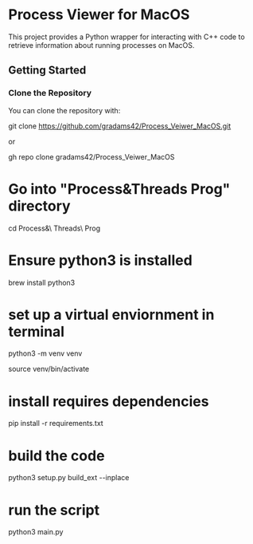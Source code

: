 # Process Viewer for MacOS

This project provides a Python wrapper for interacting with C++ code to retrieve information about running processes on MacOS.

## Getting Started

### Clone the Repository

You can clone the repository with:

git clone https://github.com/gradams42/Process_Veiwer_MacOS.git

or 

gh repo clone gradams42/Process_Veiwer_MacOS

# Go into "Process&Threads Prog" directory

cd Process&\ Threads\ Prog

# Ensure python3 is installed

brew install python3

# set up a virtual enviornment in terminal

python3 -m venv venv

source venv/bin/activate

# install requires dependencies
pip install -r requirements.txt

# build the code

python3 setup.py build_ext --inplace

# run the script

python3 main.py
